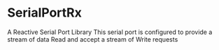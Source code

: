 # SerialPortRx
A Reactive Serial Port Library
 This serial port is configured to provide a stream of data Read and accept a stream of Write requests
